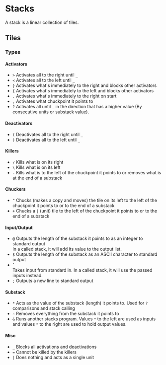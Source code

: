 # Stacks

A stack is a linear collection of tiles.

## Tiles
### Types
#### Activators
* `>`
Activates all to the right until `_`
* `<`
Activates all to the left until `_`
* `}`
Activates what's immediately to the right
and blocks other activators
* `{`
Activates what's immediately to the left
and blocks other activators
* `.`
Activates what's immediately to the right on start
* `,`
Activates what chuckpoint it points to
* `?`
Activates all until `_` in the direction that
has a higher value (By consecutive units or substack value).

#### Deactivators
* `(`
Deactivates all to the right until `_`
* `)`
Deactivates all to the left until `_`

#### Killers
* `/`
Kills what is on its right
* `\`
Kills what is on its left
* `-`
Kills what is to the left of the chuckpoint it points to
or removes what is at the end of a substack

#### Chuckers
* `^`
Chucks (makes a copy and moves) the tile on its left to
the left of the chuckpoint it points to or to the end of
a substack
* `+`
Chucks a `|` (unit) tile to the left of the chuckpoint it points to
or to the end of a substack
#### Input/Output
* `@`
Outputs the length of the substack it points to as an integer to standard output  
In a called stack, it will add its value to the output list.
* `$`
Outputs the length of the substack as an ASCII character to standard output
* **`**  
  Takes input from standard in.
In a called stack, it will use the passed inputs instead.
* `;`
Outputs a new line to standard output

#### Substack
* `*`
Acts as the value of the substack (length) it points to. Used for `?` comparisons and stack calling
* `~`
Removes everything from the substack it points to
* `&`
Runs another stacks program. Values `*` to the left are used as inputs and values `*` to the right
are used to hold output values.

#### Misc
* `_`
Blocks all activations and deactivations
* `=`
Cannot be killed by the killers
* `|`
Does nothing and acts as a single unit
	
